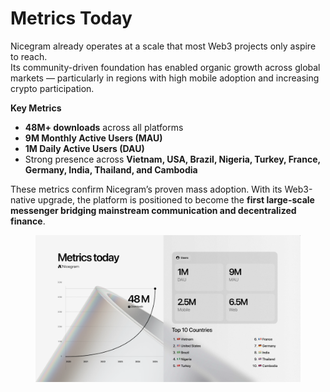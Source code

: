 # Metrics Today

Nicegram already operates at a scale that most Web3 projects only aspire to reach.\
Its community-driven foundation has enabled organic growth across global markets — particularly in regions with high mobile adoption and increasing crypto participation.

**Key Metrics**

* **48M+ downloads** across all platforms
* **9M Monthly Active Users (MAU)**
* **1M Daily Active Users (DAU)**
* Strong presence across **Vietnam, USA, Brazil, Nigeria, Turkey, France, Germany, India, Thailand, and Cambodia**

These metrics confirm Nicegram’s proven mass adoption. With its Web3-native upgrade, the platform is positioned to become the **first large-scale messenger bridging mainstream communication and decentralized finance**.

<figure><img src="../.gitbook/assets/Screenshot 2025-10-31 at 11.36.30.png" alt=""><figcaption></figcaption></figure>
